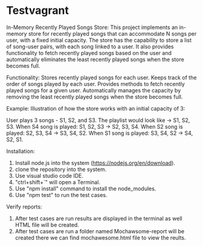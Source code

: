 # Testvagrant 

In-Memory Recently Played Songs Store:
This project implements an in-memory store for recently played songs that can accommodate N songs per user, with a fixed initial capacity. The store has the capability to store a list of song-user pairs, with each song linked to a user. It also provides functionality to fetch recently played songs based on the user and automatically eliminates the least recently played songs when the store becomes full.

Functionality:
Stores recently played songs for each user.
Keeps track of the order of songs played by each user.
Provides methods to fetch recently played songs for a given user.
Automatically manages the capacity by removing the least recently played songs when the store becomes full.

Example:
Illustration of how the store works with an initial capacity of 3:

User plays 3 songs - S1, S2, and S3.
The playlist would look like -> S1, S2, S3.
When S4 song is played:
S1, S2, S3 -> S2, S3, S4.
When S2 song is played:
S2, S3, S4 -> S3, S4, S2.
When S1 song is played:
S3, S4, S2 -> S4, S2, S1.


Installation:
1. Install node.js into the system (https://nodejs.org/en/download).
2. clone the repository into the system.
3. Use visual studio code IDE.
4. "ctrl+shift+`" will open a Terminal.
5. Use "npm install" command to install the node_modules.
6. Use "npm test" to run the test cases.

Verify reports:
1. After test cases are run results are displayed in the terminal as well HTML file will be created.
2. After test cases are run a folder named Mochawsome-report will be created there we can find mochawesome.html file to view the reults.


